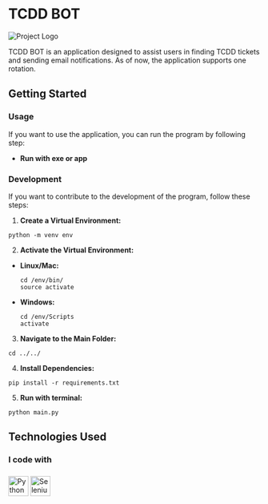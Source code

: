 # TCDD BOT

![Project Logo](https://your-image-link.com)

TCDD BOT is an application designed to assist users in finding TCDD tickets and sending email notifications. As of now, the application supports one rotation.

## Getting Started

### Usage

If you want to use the application, you can run the program by following step:
- **Run with exe or app**
   
### Development

If you want to contribute to the development of the program, follow these steps:

1. **Create a Virtual Environment:**
```
python -m venv env
```
2. **Activate the Virtual Environment:**
- **Linux/Mac:**
  ```
  cd /env/bin/
  source activate
  ```
- **Windows:**
  ```
  cd /env/Scripts
  activate
  ```

3. **Navigate to the Main Folder:**
```
cd ../../
```
4. **Install Dependencies:**
```
pip install -r requirements.txt
```
5. **Run with terminal:**
```
python main.py
```
## Technologies Used

### I code with

###

<div align="left">
  <img src="https://cdn.jsdelivr.net/gh/devicons/devicon/icons/python/python-original.svg" height="40" alt="Python"/>
  <img src="https://cdn.simpleicons.org/selenium/43B02A" height="40" alt="Selenium"  />
</div>

###

